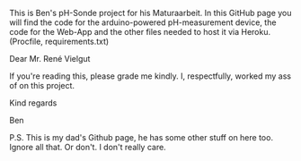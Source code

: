 This is Ben's pH-Sonde project for his Maturaarbeit.
In this GitHub page you will find the code for the arduino-powered pH-measurement device,
the code for the Web-App and the other files needed to host it via Heroku. (Procfile, requirements.txt)

Dear Mr. René Vielgut 

If you're reading this, please grade me kindly. I, respectfully, worked my ass of on this project.

Kind regards

Ben

P.S. This is my dad's Github page, he has some other stuff on here too. Ignore all that. Or don't. I don't really care.

